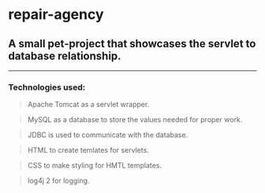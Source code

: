 # repair-agency
## A small pet-project that showcases the servlet  to database relationship.

---
### Technologies used:
> Apache Tomcat as a servlet wrapper.

> MySQL as a database to store the values needed for proper work.

> JDBC is used to communicate with the database.

> HTML to create temlates for servlets.

> CSS to make styling for HMTL templates.

> log4j 2 for logging.
